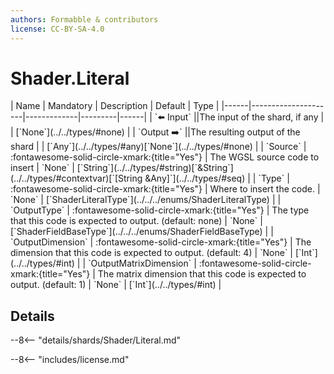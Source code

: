 ```yaml
---
authors: Formabble & contributors
license: CC-BY-SA-4.0
---
```



# Shader.Literal

<div class="sh-parameters" markdown="1">
| Name | Mandatory | Description | Default | Type |
|------|---------------------|-------------|---------|------|
| `⬅️ Input` ||The input of the shard, if any | | [`None`](../../types/#none) |
| `Output ➡️` ||The resulting output of the shard | | [`Any`](../../types/#any)[`None`](../../types/#none) |
| `Source` | :fontawesome-solid-circle-xmark:{title="Yes"}  | The WGSL source code to insert | `None` | [`String`](../../types/#string)[`&String`](../../types/#contextvar)[`[String &Any]`](../../types/#seq) |
| `Type` | :fontawesome-solid-circle-xmark:{title="Yes"}  | Where to insert the code. | `None` | [`ShaderLiteralType`](../../../enums/ShaderLiteralType) |
| `OutputType` | :fontawesome-solid-circle-xmark:{title="Yes"}  | The type that this code is expected to output. (default: none) | `None` | [`ShaderFieldBaseType`](../../../enums/ShaderFieldBaseType) |
| `OutputDimension` | :fontawesome-solid-circle-xmark:{title="Yes"}  | The dimension that this code is expected to output. (default: 4) | `None` | [`Int`](../../types/#int) |
| `OutputMatrixDimension` | :fontawesome-solid-circle-xmark:{title="Yes"}  | The matrix dimension that this code is expected to output. (default: 1) | `None` | [`Int`](../../types/#int) |

</div>



## Details

--8<-- "details/shards/Shader/Literal.md"


--8<-- "includes/license.md"

